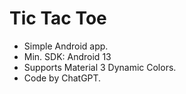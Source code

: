 # Tic Tac Toe
- Simple Android app.
- Min. SDK: Android 13
- Supports Material 3 Dynamic Colors.
- Code by ChatGPT.
